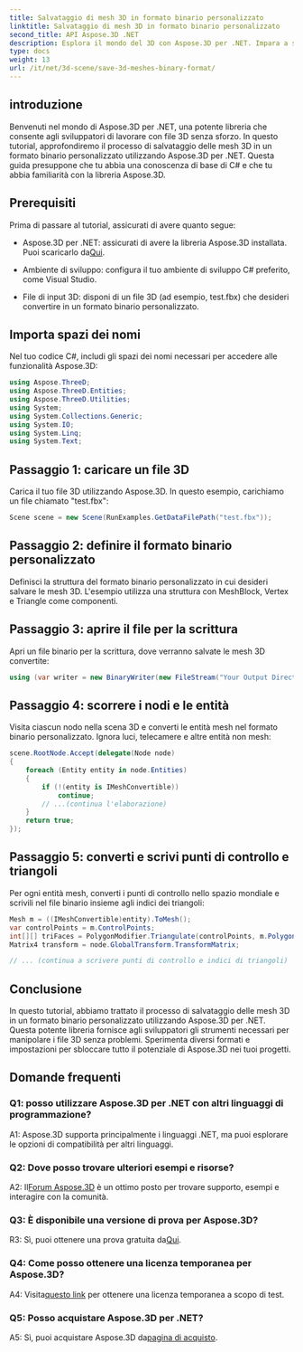 ```yaml
---
title: Salvataggio di mesh 3D in formato binario personalizzato
linktitle: Salvataggio di mesh 3D in formato binario personalizzato
second_title: API Aspose.3D .NET
description: Esplora il mondo del 3D con Aspose.3D per .NET. Impara a salvare le mesh in formato binario personalizzato.
type: docs
weight: 13
url: /it/net/3d-scene/save-3d-meshes-binary-format/
---
```

## introduzione

Benvenuti nel mondo di Aspose.3D per .NET, una potente libreria che consente agli sviluppatori di lavorare con file 3D senza sforzo. In questo tutorial, approfondiremo il processo di salvataggio delle mesh 3D in un formato binario personalizzato utilizzando Aspose.3D per .NET. Questa guida presuppone che tu abbia una conoscenza di base di C# e che tu abbia familiarità con la libreria Aspose.3D.

## Prerequisiti

Prima di passare al tutorial, assicurati di avere quanto segue:

-  Aspose.3D per .NET: assicurati di avere la libreria Aspose.3D installata. Puoi scaricarlo da[Qui](https://releases.aspose.com/3d/net/).

- Ambiente di sviluppo: configura il tuo ambiente di sviluppo C# preferito, come Visual Studio.

- File di input 3D: disponi di un file 3D (ad esempio, test.fbx) che desideri convertire in un formato binario personalizzato.

## Importa spazi dei nomi

Nel tuo codice C#, includi gli spazi dei nomi necessari per accedere alle funzionalità Aspose.3D:

```csharp
using Aspose.ThreeD;
using Aspose.ThreeD.Entities;
using Aspose.ThreeD.Utilities;
using System;
using System.Collections.Generic;
using System.IO;
using System.Linq;
using System.Text;
```

## Passaggio 1: caricare un file 3D

Carica il tuo file 3D utilizzando Aspose.3D. In questo esempio, carichiamo un file chiamato "test.fbx":

```csharp
Scene scene = new Scene(RunExamples.GetDataFilePath("test.fbx"));
```

## Passaggio 2: definire il formato binario personalizzato

Definisci la struttura del formato binario personalizzato in cui desideri salvare le mesh 3D. L'esempio utilizza una struttura con MeshBlock, Vertex e Triangle come componenti.

## Passaggio 3: aprire il file per la scrittura

Apri un file binario per la scrittura, dove verranno salvate le mesh 3D convertite:

```csharp
using (var writer = new BinaryWriter(new FileStream("Your Output Directory" + "Save3DMeshesInCustomBinaryFormat_out", FileMode.Create, FileAccess.Write)))
```

## Passaggio 4: scorrere i nodi e le entità

Visita ciascun nodo nella scena 3D e converti le entità mesh nel formato binario personalizzato. Ignora luci, telecamere e altre entità non mesh:

```csharp
scene.RootNode.Accept(delegate(Node node)
{
    foreach (Entity entity in node.Entities)
    {
        if (!(entity is IMeshConvertible))
            continue;
        // ...(continua l'elaborazione)
    }
    return true;
});
```

## Passaggio 5: converti e scrivi punti di controllo e triangoli

Per ogni entità mesh, converti i punti di controllo nello spazio mondiale e scrivili nel file binario insieme agli indici dei triangoli:

```csharp
Mesh m = ((IMeshConvertible)entity).ToMesh();
var controlPoints = m.ControlPoints;
int[][] triFaces = PolygonModifier.Triangulate(controlPoints, m.Polygons);
Matrix4 transform = node.GlobalTransform.TransformMatrix;

// ... (continua a scrivere punti di controllo e indici di triangoli)
```

## Conclusione

In questo tutorial, abbiamo trattato il processo di salvataggio delle mesh 3D in un formato binario personalizzato utilizzando Aspose.3D per .NET. Questa potente libreria fornisce agli sviluppatori gli strumenti necessari per manipolare i file 3D senza problemi. Sperimenta diversi formati e impostazioni per sbloccare tutto il potenziale di Aspose.3D nei tuoi progetti.

## Domande frequenti

### Q1: posso utilizzare Aspose.3D per .NET con altri linguaggi di programmazione?

A1: Aspose.3D supporta principalmente i linguaggi .NET, ma puoi esplorare le opzioni di compatibilità per altri linguaggi.

### Q2: Dove posso trovare ulteriori esempi e risorse?

 A2: Il[Forum Aspose.3D](https://forum.aspose.com/c/3d/18) è un ottimo posto per trovare supporto, esempi e interagire con la comunità.

### Q3: È disponibile una versione di prova per Aspose.3D?

 R3: Sì, puoi ottenere una prova gratuita da[Qui](https://releases.aspose.com/).

### Q4: Come posso ottenere una licenza temporanea per Aspose.3D?

 A4: Visita[questo link](https://purchase.aspose.com/temporary-license/) per ottenere una licenza temporanea a scopo di test.

### Q5: Posso acquistare Aspose.3D per .NET?

 A5: Sì, puoi acquistare Aspose.3D da[pagina di acquisto](https://purchase.aspose.com/buy).